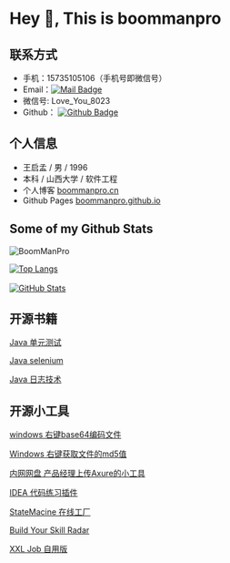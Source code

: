 # Hey 👋, This is boommanpro

## 联系方式

- 手机：15735105106（手机号即微信号）
- Email：[![Mail Badge](https://img.shields.io/badge/-boommanpro@gmail.com-c14438?style=flat&logo=Gmail&logoColor=white&link=mailto:boommanpro@gmail.com)](mailto:boommanpro@gmail.com)
- 微信号: Love_You_8023
- Github： [![Github Badge](https://img.shields.io/badge/-BoomManPro-grey?style=flat&logo=github&logoColor=white&link=https://github.com/BoomManPro/)](https://www.github.com/BoomManPro/)

## 个人信息

 - 王启孟 / 男 / 1996 
 - 本科 / 山西大学 / 软件工程
 - 个人博客 [boommanpro.cn](https://www.boommanpro.cn)
 - Github Pages [boommanpro.github.io](https://boommanpro.github.io/)

## Some of my Github Stats
<p align=left> <img src=https://komarev.com/ghpvc/?username=BoomManPro alt=BoomManPro /> </p>

<a href="https://github.com/BoomManPro">
  <img align="center" alt="Top Langs" src="https://github-readme-stats.vercel.app/api/top-langs/?username=BoomManPro&layout=compact" />
</a>
</br>
</br>
<a href="https://github.com/BoomManPro">
  <img align="center" alt="GitHub Stats" src="https://github-readme-stats.vercel.app/api?username=BoomManPro&show_icons=true&include_all_commits=true" />
</a>


<!--
**BoomManPro/BoomManPro** is a ✨ _special_ ✨ repository because its `README.md` (this file) appears on your GitHub profile.

Here are some ideas to get you started:

- 🔭 I’m currently working on ...
- 🌱 I’m currently learning ...
- 👯 I’m looking to collaborate on ...
- 🤔 I’m looking for help with ...
- 💬 Ask me about ...
- 📫 How to reach me: ...
- 😄 Pronouns: ...
- ⚡ Fun fact: ...

Languages and Tools:

<code><img height="20" src="https://raw.githubusercontent.com/github/explore/80688e429a7d4ef2fca1e82350fe8e3517d3494d/topics/java/java.png" alt="java"></code>
<code><img height="20" src="https://raw.githubusercontent.com/github/explore/80688e429a7d4ef2fca1e82350fe8e3517d3494d/topics/python/python.png" alt="python"></code>
<code><img height="20" src="https://raw.githubusercontent.com/github/explore/80688e429a7d4ef2fca1e82350fe8e3517d3494d/topics/cpp/cpp.png" alt="cpp"></code>

-->

## 开源书籍
[Java 单元测试](https://boommanpro.github.io/unit-test/#/)

[Java selenium](https://boommanpro.github.io/java-selenium-crawler/#/)

[Java 日志技术](https://boommanpro.github.io/java-logging-framework/#/) 

## 开源小工具

[windows 右键base64编码文件](https://github.com/boommanpro/go-base64)

[Windows 右键获取文件的md5值](https://github.com/boommanpro/go-md5-windows)

[内网网盘 产品经理上传Axure的小工具](https://github.com/boommanpro/web-folder-upload)

[IDEA 代码练习插件](https://github.com/boommanpro/type-idea-plugin)

[StateMacine 在线工厂](https://github.com/boommanpro/state-machine-template-factory)

[Build Your Skill Radar](https://github.com/boommanpro/my-skill-radar)

[XXL Job 自用版](https://github.com/boommanpro/xxl-job)
